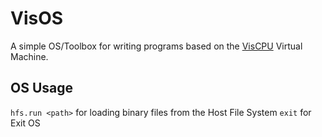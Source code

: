 # VisOS
A simple OS/Toolbox for writing programs based on the [VisCPU](https://github.com/ByteChkR/viscpu) Virtual Machine.

## OS Usage
`hfs.run <path>` for loading binary files from the Host File System
`exit` for Exit OS
